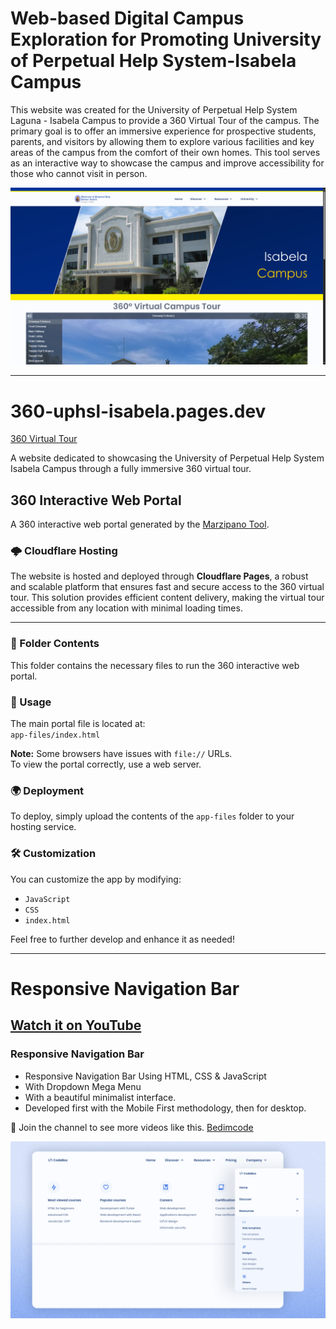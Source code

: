 # Web-based Digital Campus Exploration for Promoting University of Perpetual Help System-Isabela Campus

This website was created for the University of Perpetual Help System Laguna - Isabela Campus to provide a 360 Virtual Tour of the campus. The primary goal is to offer an immersive experience for prospective students, parents, and visitors by allowing them to explore various facilities and key areas of the campus from the comfort of their own homes. This tool serves as an interactive way to showcase the campus and improve accessibility for those who cannot visit in person.

![landing img](/landing.png)

---

# 360-uphsl-isabela.pages.dev

[360 Virtual Tour](360-uphsl-isabela.pages.dev)

A website dedicated to showcasing the University of Perpetual Help System Isabela Campus through a fully immersive 360 virtual tour.

## 360 Interactive Web Portal

A 360 interactive web portal generated by the [Marzipano Tool](http://www.marzipano.net).

### 🌩️ Cloudflare Hosting

The website is hosted and deployed through **Cloudflare Pages**, a robust and scalable platform that ensures fast and secure access to the 360 virtual tour. This solution provides efficient content delivery, making the virtual tour accessible from any location with minimal loading times.

---

### 📂 Folder Contents

This folder contains the necessary files to run the 360 interactive web portal.

### 🚀 Usage

The main portal file is located at:  
`app-files/index.html`

**Note:** Some browsers have issues with `file://` URLs.  
To view the portal correctly, use a web server.

### 🌍 Deployment

To deploy, simply upload the contents of the `app-files` folder to your hosting service.

### 🛠️ Customization

You can customize the app by modifying:

- `JavaScript`
- `CSS`
- `index.html`

Feel free to further develop and enhance it as needed!

---

# Responsive Navigation Bar

## [Watch it on YouTube](https://youtu.be/k-jwXwpNuXI)

### Responsive Navigation Bar

- Responsive Navigation Bar Using HTML, CSS & JavaScript
- With Dropdown Mega Menu
- With a beautiful minimalist interface.
- Developed first with the Mobile First methodology, then for desktop.

💙 Join the channel to see more videos like this. [Bedimcode](https://www.youtube.com/@Bedimcode)

![preview img](/preview.png)
